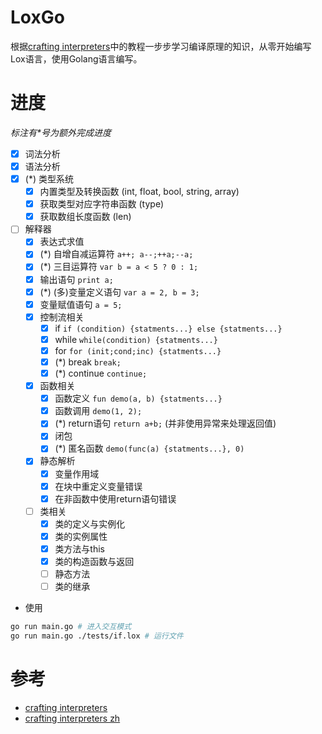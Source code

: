 # LoxGo

根据[crafting interpreters](https://craftinginterpreters.com/)中的教程一步步学习编译原理的知识，从零开始编写Lox语言，使用Golang语言编写。

# 进度
*标注有\*号为额外完成进度*
- [x] 词法分析
- [x] 语法分析
- [x] (*) 类型系统
  - [x] 内置类型及转换函数 (int, float, bool, string, array)
  - [x] 获取类型对应字符串函数 (type)
  - [x] 获取数组长度函数 (len)
- [ ] 解释器
  - [x] 表达式求值
  - [x] (*) 自增自减运算符 `a++; a--;++a;--a;`
  - [x] (*) 三目运算符 `var b = a < 5 ? 0 : 1;`
  - [x] 输出语句 `print a;`
  - [x] (*) (多)变量定义语句 `var a = 2, b = 3;`
  - [x] 变量赋值语句 `a = 5;`
  - [x] 控制流相关
    - [x] if `if (condition) {statments...} else {statments...}`
    - [x] while `while(condition) {statments...}`
    - [x] for `for (init;cond;inc) {statments...}`
    - [x] (*) break `break;`
    - [x] (*) continue `continue;`
  - [x] 函数相关 
    - [x] 函数定义 `fun demo(a, b) {statments...}`
    - [x] 函数调用 `demo(1, 2);`
    - [x] (*) return语句 `return a+b;` (并非使用异常来处理返回值)
    - [x] 闭包
    - [x] (*) 匿名函数 `demo(func(a) {statments...}, 0)`
  - [x] 静态解析
    - [x] 变量作用域
    - [x] 在块中重定义变量错误
    - [x] 在非函数中使用return语句错误
  - [ ] 类相关
    - [x] 类的定义与实例化
    - [x] 类的实例属性
    - [x] 类方法与this
    - [x] 类的构造函数与返回
    - [ ] 静态方法
    - [ ] 类的继承

- 使用
```bash
go run main.go # 进入交互模式
go run main.go ./tests/if.lox # 运行文件
```

# 参考
- [crafting interpreters](https://craftinginterpreters.com/contents.html)
- [crafting interpreters zh](https://github.com/GuoYaxiang/craftinginterpreters_zh)